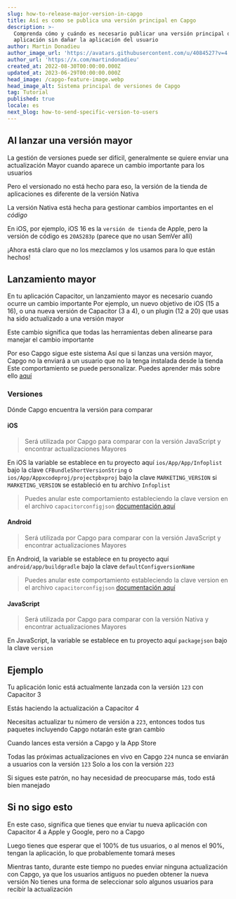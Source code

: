 ```yaml
---
slug: how-to-release-major-version-in-capgo
title: Así es como se publica una versión principal en Capgo
description: >-
  Comprenda cómo y cuándo es necesario publicar una versión principal de su
  aplicación sin dañar la aplicación del usuario
author: Martin Donadieu
author_image_url: 'https://avatars.githubusercontent.com/u/4084527?v=4'
author_url: 'https://x.com/martindonadieu'
created_at: 2022-08-30T00:00:00.000Z
updated_at: 2023-06-29T00:00:00.000Z
head_image: /capgo-feature-image.webp
head_image_alt: Sistema principal de versiones de Capgo
tag: Tutorial
published: true
locale: es
next_blog: how-to-send-specific-version-to-users
---
```


## Al lanzar una versión mayor

La gestión de versiones puede ser difícil, generalmente se quiere enviar una actualización Mayor cuando aparece un cambio importante para los usuarios

Pero el versionado no está hecho para eso, la versión de la tienda de aplicaciones es diferente de la versión Nativa

La versión Nativa está hecha para gestionar cambios importantes en el *código*

En iOS, por ejemplo, iOS 16 es la `versión de tienda` de Apple, pero la versión de código es `20A5283p` (parece que no usan SemVer allí)

¡Ahora está claro que no los mezclamos y los usamos para lo que están hechos!

## Lanzamiento mayor

En tu aplicación Capacitor, un lanzamiento mayor es necesario cuando ocurre un cambio importante
Por ejemplo, un nuevo objetivo de iOS (15 a 16), o una nueva versión de Capacitor (3 a 4), o un plugin (12 a 20) que usas ha sido actualizado a una versión mayor

Este cambio significa que todas las herramientas deben alinearse para manejar el cambio importante

Por eso Capgo sigue este sistema
Así que si lanzas una versión mayor, Capgo no la enviará a un usuario que no la tenga instalada desde la tienda\
Este comportamiento se puede personalizar. Puedes aprender más sobre ello [aquí](/docs/tooling/cli/#disable-updates-strategy)

### Versiones

Dónde Capgo encuentra la versión para comparar

#### iOS
  > Será utilizada por Capgo para comparar con la versión JavaScript y encontrar actualizaciones Mayores

 En iOS la variable se establece en tu proyecto aquí `ios/App/App/Infoplist` bajo la clave `CFBundleShortVersionString` o `ios/App/Appxcodeproj/projectpbxproj` bajo la clave `MARKETING_VERSION` si `MARKETING_VERSION` se estableció en tu archivo `Infoplist`
  > Puedes anular este comportamiento estableciendo la clave version en el archivo `capacitorconfigjson` [documentación aquí](/docs/plugin/auto-update#advanced-settings/)

#### Android
  > Será utilizada por Capgo para comparar con la versión JavaScript y encontrar actualizaciones Mayores

  En Android, la variable se establece en tu proyecto aquí `android/app/buildgradle` bajo la clave `defaultConfigversionName`
  > Puedes anular este comportamiento estableciendo la clave version en el archivo `capacitorconfigjson` [documentación aquí](/docs/plugin/auto-update#advanced-settings/)

#### JavaScript
  > Será utilizada por Capgo para comparar con la versión Nativa y encontrar actualizaciones Mayores

  En JavaScript, la variable se establece en tu proyecto aquí `packagejson` bajo la clave `version`

## Ejemplo

Tu aplicación Ionic está actualmente lanzada con la versión `123` con Capacitor 3

Estás haciendo la actualización a Capacitor 4

Necesitas actualizar tu número de versión a `223`, entonces todos tus paquetes incluyendo Capgo notarán este gran cambio

Cuando lances esta versión a Capgo y la App Store

Todas las próximas actualizaciones en vivo en Capgo `224` nunca se enviarán a usuarios con la versión `123` Solo a los con la versión `223`

Si sigues este patrón, no hay necesidad de preocuparse más, todo está bien manejado

## Si no sigo esto

En este caso, significa que tienes que enviar tu nueva aplicación con Capacitor 4 a Apple y Google, pero no a Capgo

Luego tienes que esperar que el 100% de tus usuarios, o al menos el 90%, tengan la aplicación, lo que probablemente tomará meses

Mientras tanto, durante este tiempo no puedes enviar ninguna actualización con Capgo, ya que los usuarios antiguos no pueden obtener la nueva versión
No tienes una forma de seleccionar solo algunos usuarios para recibir la actualización